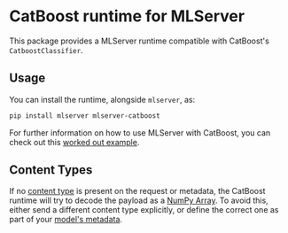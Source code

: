 # CatBoost runtime for MLServer

This package provides a MLServer runtime compatible with CatBoost's `CatboostClassifier`.

## Usage

You can install the runtime, alongside `mlserver`, as:

```bash
pip install mlserver mlserver-catboost
```

For further information on how to use MLServer with CatBoost, you can check out
this [worked out example](../../docs/examples/catboost/README.md).

## Content Types

If no [content type](../../docs/user-guide/content-type) is present on the
request or metadata, the CatBoost runtime will try to decode the payload as
a [NumPy Array](../../docs/user-guide/content-type).
To avoid this, either send a different content type explicitly, or define the
correct one as part of your [model's
metadata](../../docs/reference/model-settings).

